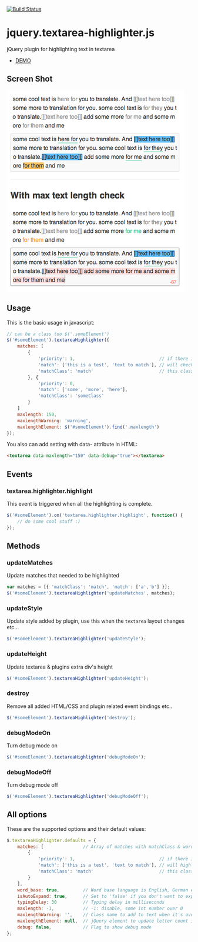 [![Build Status](https://travis-ci.org/marexandre/jquery.textarea-highlighter.js.svg)](https://travis-ci.org/marexandre/jquery.textarea-highlighter.js)

jquery.textarea-highlighter.js
==============================

jQuery plugin for highlighting text in textarea

- [DEMO](http://marexandre.github.io/jquery.textarea-highlighter.js/demo/)


## Screen Shot
![screen shot](screenshot.png)


## Usage

This is the basic usage in javascript:

```javascript
// can be a class too $('.someElement')
$('#someElement').textareaHighlighter({
    matches: [
        {
            'priority': 1,                                // if there is overlap with other matches it will highlight a match that has a higher priority
            'match': ['this is a test', 'text to match'], // will check for this matches
            'matchClass': 'match'                         // this class will be added to the matching string
        }, {
            'priority': 0,
            'match': ['some', 'more', 'here'],
            'matchClass': 'someClass'
        }
    ]
    maxlength: 150,
    maxlengthWarning: 'warning',
    maxlengthElement: $('#someElement').find('.maxlength')
});
```

You also can add setting with data- attribute in HTML:

```html
<textarea data-maxlength="150" data-debug="true"></textarea>
```

## Events

### textarea.highlighter.highlight
This event is triggered when all the highlighting is complete.

```javascript
$('#someElement').on('textarea.highlighter.highlight', function() {
    // do some cool stuff :)
});
```

## Methods

### updateMatches
Update matches that needed to be highlighted

```javascript
var matches = [{ 'matchClass': 'match', 'match': ['a','b'] }];
$('#someElement').textareaHighlighter('updateMatches', matches);
```

### updateStyle
Update style added by plugin, use this when the `textarea` layout changes etc...

```javascript
$('#someElement').textareaHighlighter('updateStyle');
```

### updateHeight
Update textarea & plugins extra div's height

```javascript
$('#someElement').textareaHighlighter('updateHeight');
```

### destroy
Remove all added HTML/CSS and plugin related event bindings etc..

```javascript
$('#someElement').textareaHighlighter('destroy');
```

### debugModeOn
Turn debug mode on

```javascript
$('#someElement').textareaHighlighter('debugModeOn');
```

### debugModeOff
Turn debug mode off

```javascript
$('#someElement').textareaHighlighter('debugModeOff');
```

## All options

These are the supported options and their default values:

```javascript
$.textareaHighlighter.defaults = {
    matches: [               // Array of matches with matchClass & word array
        {
            'priority': 1,                                // if there is overlap with other matches it will highlight a match that has a higher priority
            'match': ['this is a test', 'text to match'], // will highlight text in this array
            'matchClass': 'match'                         // this class will be added to the matching string
        }
    ],
    word_base: true,         // Word base language is English, German etc. Set to false when it's Japanese, Chinese etc.
    isAutoExpand: true,      // Set to 'false' if you don't want to expand textarea on input
    typingDelay: 30          // Typing delay in milliseconds
    maxlength: -1,           // -1: disable, some int number over 0
    maxlengthWarning: '',    // Class name to add to text when it's over max length
    maxlengthElement: null,  // jQuery element to update letter count in the view
    debug: false,            // Flag to show debug mode
};
```

